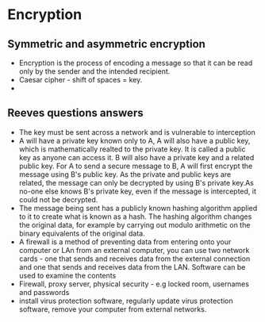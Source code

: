 # Encryption

## Symmetric and asymmetric encryption

- Encryption is the process of encoding a message so that it can be read only by the sender and the intended recipient.
- Caesar cipher - shift of spaces = key.
- 


## Reeves questions answers
 - The key must be sent across a network and is vulnerable to interception
 - A will have a private key known only to A, A will also have a public key, which is mathematically realted to the private key. It is called a public key as anyone can access it. B will also have a private key and a related public key. For A to send a secure message to B, A will first encrypt the message using B's public key. As the private and public keys are related, the message can only be decrypted by using B's private key.As no-one else knows B's private key, even if the message is intercepted, it could not be decrypted.
 - The message being sent has a publicly known hashing algorithm applied to it to create what is known as a hash. The hashing algorithm changes the original data, for example by carrying out modulo arithmetic on the binary equivalents of the original data. 
- A firewall is a method of preventing data from entering onto your computer or LAn from an external computer, you can use two network cards - one that sends and receives data from the external connection and one that sends and receives data from the LAN. Software can be used to examine the contents
- Firewall, proxy server, physical security - e.g locked room, usernames and passwords
- install virus protection software, regularly update virus protection software, remove your computer from external networks.
